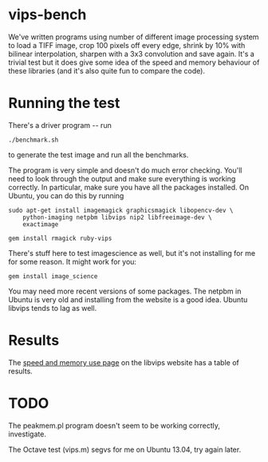 # vips-bench 

We've written programs using number of different image processing system to
load a TIFF image, crop 100 pixels off every edge, shrink by 10% with bilinear
interpolation, sharpen with a 3x3 convolution and save again. It's a trivial
test but it does give some idea of the speed and memory behaviour of these
libraries (and it's also quite fun to compare the code). 

# Running the test

There's a driver program -- run

	./benchmark.sh

to generate the test image and run all the benchmarks. 

The program is very simple and doesn't do much error checking. You'll need
to look through the output and make sure everything is working correctly. In
particular, make sure you have all the packages installed. On Ubuntu, you
can do this by running

	sudo apt-get install imagemagick graphicsmagick libopencv-dev \
		python-imaging netpbm libvips nip2 libfreeimage-dev \
		exactimage

	gem install rmagick ruby-vips

There's stuff here to test imagescience as well, but it's not installing for 
me for some reason. It might work for you:

	gem install image_science

You may need more recent versions of some packages. The netpbm in Ubuntu is
very old and installing from the website is a good idea. Ubuntu libvips tends
to lag as well.

# Results

The
[speed and memory use page](http://www.vips.ecs.soton.ac.uk/index.php?title=Speed_and_Memory_Use) on the libvips website has a table of results. 

# TODO

The peakmem.pl program doesn't seem to be working correctly, investigate.

The Octave test (vips.m) segvs for me on Ubuntu 13.04, try again later. 
